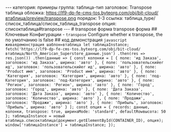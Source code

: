 --- категория: примеры группа: таблица-тип заголовок: Transpose таблица обложка: https://lf9-dp-fe-cms-tos.byteorg.com/obj/bit-cloud/втаблица/preview/transpose.png порядок: 1-3 ссылка: таблица_type/список_таблица/список_таблица_transpose опция: списоктаблица#transpose --- # transpose форма transpose форма ## Ключевые Конфигурации - `transpose` Configure whether к transpose, the по умолчанию is false ## код демонстрация ```javascript живаядемонстрация шаблон=втаблица let таблицаInstance; fetch('https://lf9-dp-fe-cms-tos.byteorg.com/obj/bit-cloud/втаблица/North_American_Superstore_данные.json') .then(res => res.json()) .then(данные => { const колонки = [ { поле: 'ид Заказа', заголовок: 'ид Заказа', ширина: 'авто' }, { поле: 'пользовательскийer ид', заголовок: 'пользовательскийer ид', ширина: 'авто' }, { поле: 'Product имя', заголовок: 'Product имя', ширина: 'авто' }, { поле: 'Категория', заголовок: 'Категория', ширина: 'авто' }, { поле: 'под-Категория', заголовок: 'под-Категория', ширина: 'авто' }, { поле: 'Регион', заголовок: 'Регион', ширина: 'авто' }, { поле: 'Город', заголовок: 'Город', ширина: 'авто' }, { поле: 'Дата Заказа', заголовок: 'Дата Заказа', ширина: 'авто' }, { поле: 'Количество', заголовок: 'Количество', ширина: 'авто' }, { поле: 'Продажи', заголовок: 'Продажи', ширина: 'авто' }, { поле: 'Прибыль', заголовок: 'Прибыль', ширина: 'авто' } ]; const опция = { records: данные, колонки, transpose: true, ширинаMode: 'standard', defaultRowвысота: 50 }; таблицаInstance = новый втаблица.списоктаблица(документ.getElementById(CONTAINER_ID), опция); window['таблицаInstance'] = таблицаInstance; }); ``` 